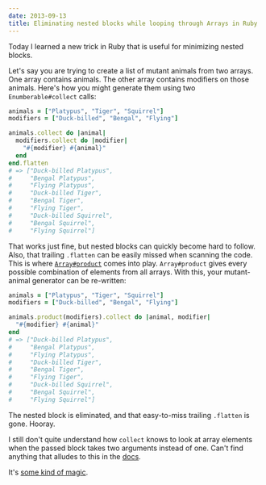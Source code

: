 ```yaml
---
date: 2013-09-13
title: Eliminating nested blocks while looping through Arrays in Ruby
---
```


Today I learned a new trick in Ruby that is useful for minimizing nested blocks.

Let's say you are trying to create a list of mutant animals from two arrays. One
array contains animals. The other array contains modifiers on those animals.
Here's how you might generate them using two `Enumberable#collect` calls:

```ruby
animals = ["Platypus", "Tiger", "Squirrel"]
modifiers = ["Duck-billed", "Bengal", "Flying"]

animals.collect do |animal|
  modifiers.collect do |modifier|
    "#{modifier} #{animal}"
  end
end.flatten
# => ["Duck-billed Platypus",
#     "Bengal Platypus",
#     "Flying Platypus",
#     "Duck-billed Tiger",
#     "Bengal Tiger",
#     "Flying Tiger",
#     "Duck-billed Squirrel",
#     "Bengal Squirrel",
#     "Flying Squirrel"]
```

That works just fine, but nested blocks can quickly become hard to follow. Also, that trailing `.flatten` can be easily missed when scanning the code.
This is where [`Array#product`](http://www.ruby-doc.org/core-1.9.3/Array.html#method-i-product) comes into play. `Array#product` gives every possible
combination of elements from all arrays. With this, your mutant-animal generator
can be re-written:

```ruby
animals = ["Platypus", "Tiger", "Squirrel"]
modifiers = ["Duck-billed", "Bengal", "Flying"]

animals.product(modifiers).collect do |animal, modifier|
  "#{modifier} #{animal}"
end
# => ["Duck-billed Platypus",
#     "Bengal Platypus",
#     "Flying Platypus",
#     "Duck-billed Tiger",
#     "Bengal Tiger",
#     "Flying Tiger",
#     "Duck-billed Squirrel",
#     "Bengal Squirrel",
#     "Flying Squirrel"]
```

The nested block is eliminated, and that easy-to-miss trailing `.flatten` is gone. Hooray.

I still don't quite understand how `collect` knows to look at array elements when the passed block takes two arguments instead of one. Can't find anything that alludes to this in the [docs](http://www.ruby-doc.org/core-1.9.3/Array.html).

It's [some kind of magic](http://rd.io/x/QVtm-TcYPEk/).
